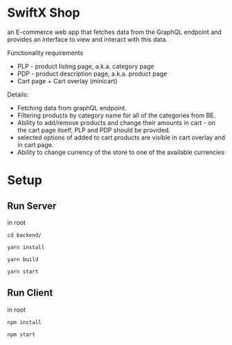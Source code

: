 # SwiftX Shop

an E-commerce web app that fetches data from the GraphQL endpoint and provides an interface to view and interact with this data.

Functionality requirements

- PLP - product listing page, a.k.a. category page
- PDP - product description page, a.k.a. product page
- Cart page + Cart overlay (minicart)

Details:

- Fetching data from graphQL endpoint.
- Filtering products by category name for all of the categories from BE.
- Ability to add/remove products and change their amounts in cart - on the cart page itself, PLP and PDP should be provided.
- selected options of added to cart products are visible in cart overlay and in cart page.
- Ability to change currency of the store to one of the available currencies

# Setup

## Run Server

in root

```
cd backend/

yarn install

yarn build

yarn start
```

## Run Client

in root

```
npm install

npm start
```
